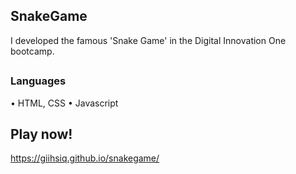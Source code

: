 ## SnakeGame
I developed the famous 'Snake Game' in the Digital Innovation One bootcamp.

##

### Languages
• HTML, CSS
• Javascript

##

## Play now!
https://giihsiq.github.io/snakegame/
